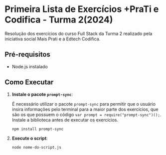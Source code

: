 # Primeira Lista de Exercícios +PraTi e Codifica - Turma 2(2024)

Resolução dos exercícios do curso Full Stack da Turma 2 realizado pela iniciativa social Mais Prati e a Edtech Codifica.

## Pré-requisitos
- Node.js instalado

## Como Executar

1. **Instale o pacote `prompt-sync`**:

    É necessário utilizar o pacote `prompt-sync` para permitir que o usuário insira informações pelo terminal para a maior parte dos exercícios, que são os que possuem o código `var prompt = require("prompt-sync")();`. Instale a biblioteca antes de executar os exercícios.
    
    ```shell
    npm install prompt-sync
    ```

2. **Execute o script**:
    ```shell
    node nome-do-script.js
    ```

